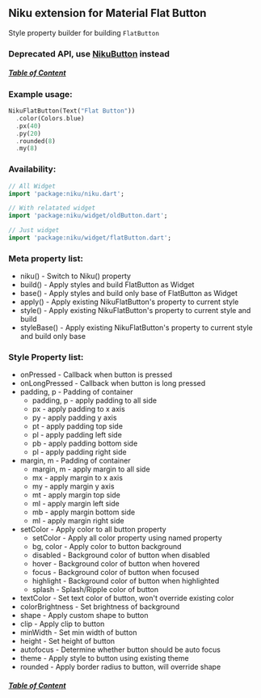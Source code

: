 ## Niku extension for Material Flat Button

Style property builder for building `FlatButton`

### Deprecated API, use [NikuButton](https://github.com/saltyaom/niku/blob/main/doc/widget/button.md) instead

##### [Table of Content](https://github.com/saltyaom/niku/blob/main/doc/widget/README.md)


### Example usage:
```dart
NikuFlatButton(Text("Flat Button"))
  .color(Colors.blue)
  .px(40)
  .py(20)
  .rounded(8)
  .my(8)
```

### Availability: 
```dart
// All Widget
import 'package:niku/niku.dart';

// With relatated widget
import 'package:niku/widget/oldButton.dart';

// Just widget
import 'package:niku/widget/flatButton.dart';
```

### Meta property list:
- niku() - Switch to Niku() property
- build() - Apply styles and build FlatButton as Widget
- base() - Apply styles and build only base of FlatButton as Widget
- apply() - Apply existing NikuFlatButton's property to current style
- style() - Apply existing NikuFlatButton's property to current style and build
- styleBase() - Apply existing NikuFlatButton's property to current style and build only base

### Style Property list:
- onPressed - Callback when button is pressed
- onLongPressed - Callback when button is long pressed
- padding, p - Padding of container
  - padding, p - apply padding to all side
  - px - apply padding to x axis
  - py - apply padding y axis
  - pt - apply padding top side
  - pl - apply padding left side
  - pb - apply padding bottom side
  - pl - apply padding right side
- margin, m - Padding of container
  - margin, m - apply margin to all side
  - mx - apply margin to x axis
  - my - apply margin y axis
  - mt - apply margin top side
  - ml - apply margin left side
  - mb - apply margin bottom side
  - ml - apply margin right side
- setColor - Apply color to all button property
  - setColor - Apply all color property using named property
  - bg, color - Apply color to button background
  - disabled - Background color of button when disabled
  - hover - Background color of button when hovered
  - focus - Background color of button when focused
  - highlight - Background color of button when highlighted
  - splash - Splash/Ripple color of button
- textColor - Set text color of button, won't override existing color
- colorBrightness - Set brightness of background
- shape - Apply custom shape to button
- clip - Apply clip to button
- minWidth - Set min width of button
- height - Set height of button
- autofocus - Determine whether button should be auto focus
- theme - Apply style to button using existing theme
- rounded - Apply border radius to button, will override shape

##### [Table of Content](https://github.com/saltyaom/niku/blob/main/doc/widget/README.md)
